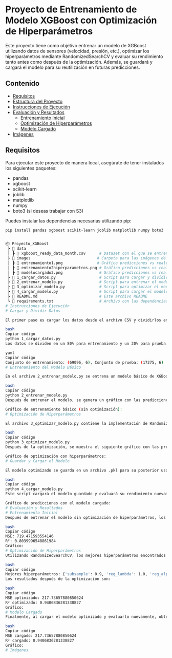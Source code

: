 # Proyecto de Entrenamiento de Modelo XGBoost con Optimización de Hiperparámetros

Este proyecto tiene como objetivo entrenar un modelo de XGBoost utilizando datos de sensores (velocidad, presión, etc.), optimizar los hiperparámetros mediante RandomizedSearchCV y evaluar su rendimiento tanto antes como después de la optimización. Además, se guardará y cargará el modelo para su reutilización en futuras predicciones.

## Contenido
- [Requisitos](#requisitos)
- [Estructura del Proyecto](#estructura-del-proyecto)
- [Instrucciones de Ejecución](#instrucciones-de-ejecución)
- [Evaluación y Resultados](#evaluación-y-resultados)
  - [Entrenamiento Inicial](#entrenamiento-inicial)
  - [Optimización de Hiperparámetros](#optimización-de-hiperparámetros)
  - [Modelo Cargado](#modelo-cargado)
- [Imágenes](#imágenes)

## Requisitos

Para ejecutar este proyecto de manera local, asegúrate de tener instalados los siguientes paquetes:

- pandas
- xgboost
- scikit-learn
- joblib
- matplotlib
- numpy
- boto3 (si deseas trabajar con S3)

Puedes instalar las dependencias necesarias utilizando pip:

```bash
pip install pandas xgboost scikit-learn joblib matplotlib numpy boto3


📦 Proyecto_XGBoost
 ┣ 📂 data
 ┃ ┣ 📜 xgboost_ready_data_month.csv      # Dataset con el que se entrena el modelo
 ┣ 📂 images                             # Carpeta para las imágenes de gráficos generados
 ┃ ┣ 📜 entrenamiento1.png               # Gráfico predicciones vs reales, sin optimización
 ┃ ┣ 📜 entrenamiento2hiperparametros.png # Gráfico predicciones vs reales, optimizado
 ┃ ┣ 📜 modelocargado3.png                # Gráfico predicciones vs reales, modelo cargado
 ┣ 📜 1_cargar_datos.py                   # Script para cargar y dividir los datos
 ┣ 📜 2_entrenar_modelo.py                # Script para entrenar el modelo sin optimización
 ┣ 📜 3_optimizar_modelo.py               # Script para optimizar el modelo con RandomizedSearchCV
 ┣ 📜 4_cargar_modelo.py                  # Script para cargar el modelo guardado y evaluar
 ┣ 📜 README.md                           # Este archivo README
 ┗ 📜 requirements.txt                    # Archivo con las dependencias necesarias
# Instrucciones de Ejecución
# Cargar y Dividir Datos

El primer paso es cargar los datos desde el archivo CSV y dividirlos en conjuntos de entrenamiento y prueba. El código se encuentra en 1_cargar_datos.py.

bash
Copiar código
python 1_cargar_datos.py
Los datos se dividen en un 80% para entrenamiento y un 20% para prueba. Se generará la siguiente salida con la cantidad de muestras en cada conjunto:

yaml
Copiar código
Conjunto de entrenamiento: (69096, 6), Conjunto de prueba: (17275, 6)
# Entrenamiento del Modelo Básico

En el archivo 2_entrenar_modelo.py se entrena un modelo básico de XGBoost sin optimización de hiperparámetros.

bash
Copiar código
python 2_entrenar_modelo.py
Después de entrenar el modelo, se genera un gráfico con las predicciones versus los valores reales.

Gráfico de entrenamiento básico (sin optimización):
# Optimización de Hiperparámetros

El archivo 3_optimizar_modelo.py contiene la implementación de RandomizedSearchCV para encontrar los mejores hiperparámetros del modelo.

bash
Copiar código
python 3_optimizar_modelo.py
Después de la optimización, se muestra el siguiente gráfico con las predicciones optimizadas.

Gráfico de optimización con hiperparámetros:
# Guardar y Cargar el Modelo

El modelo optimizado se guarda en un archivo .pkl para su posterior uso. Luego, puedes cargar este modelo utilizando el archivo 4_cargar_modelo.py.

bash
Copiar código
python 4_cargar_modelo.py
Este script cargará el modelo guardado y evaluará su rendimiento nuevamente. Se generará el siguiente gráfico:

Gráfico de predicciones con el modelo cargado:
# Evaluación y Resultados
# Entrenamiento Inicial
Después de entrenar el modelo sin optimización de hiperparámetros, los resultados iniciales son los siguientes:

bash
Copiar código
MSE: 719.471593554146
R²: 0.8039996548861984
Gráfico:
# Optimización de Hiperparámetros
Utilizando RandomizedSearchCV, los mejores hiperparámetros encontrados fueron:

bash
Copiar código
Mejores hiperparámetros: {'subsample': 0.9, 'reg_lambda': 1.0, 'reg_alpha': 0.0001, 'n_estimators': 500, 'max_depth': 11, 'learning_rate': 0.08944444444444445, 'gamma': 0.5, 'colsample_bytree': 1.0}
Los resultados después de la optimización son:

bash
Copiar código
MSE optimizado: 217.73657880850624
R² optimizado: 0.9406836281338827
Gráfico:
# Modelo Cargado
Finalmente, al cargar el modelo optimizado y evaluarlo nuevamente, obtenemos los mismos resultados:

bash
Copiar código
MSE cargado: 217.73657880850624
R² cargado: 0.9406836281338827
Gráfico:
# Imágenes
